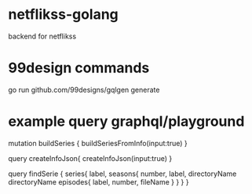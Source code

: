 # netflikss-golang
backend for netflikss

# 99design commands
go run github.com/99designs/gqlgen generate

# example query graphql/playground
mutation buildSeries {
  buildSeriesFromInfo(input:true) 
}

query createInfoJson{
  createInfoJson(input:true)
}

query findSerie {
  	series{
      label,
      seasons{
        number,
        label, 
        directoryName
        directoryName
        episodes{
          label,
        number,
         fileName 
      	}
      }
    }
}


